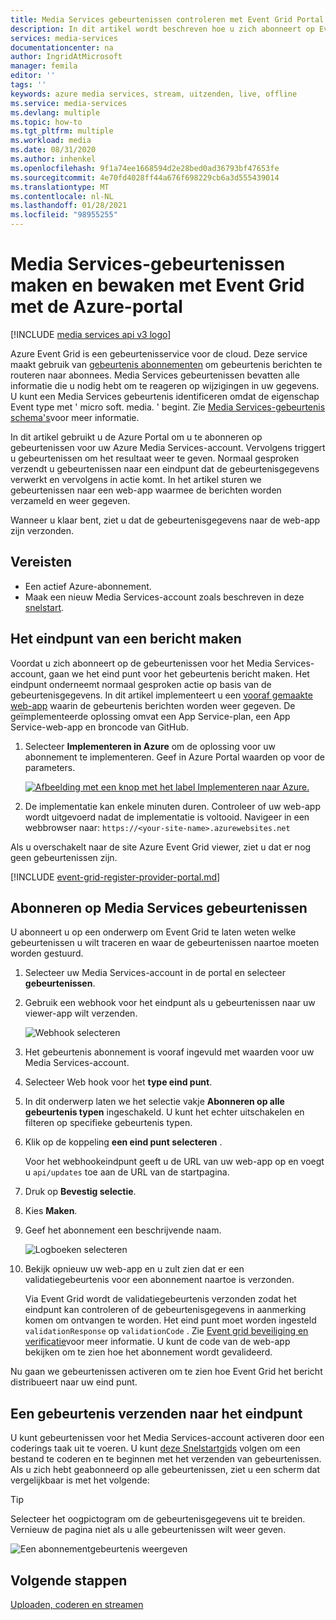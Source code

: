 ```yaml
---
title: Media Services gebeurtenissen controleren met Event Grid Portal
description: In dit artikel wordt beschreven hoe u zich abonneert op Event Grid om Azure Media Services-gebeurtenissen te controleren.
services: media-services
documentationcenter: na
author: IngridAtMicrosoft
manager: femila
editor: ''
tags: ''
keywords: azure media services, stream, uitzenden, live, offline
ms.service: media-services
ms.devlang: multiple
ms.topic: how-to
ms.tgt_pltfrm: multiple
ms.workload: media
ms.date: 08/31/2020
ms.author: inhenkel
ms.openlocfilehash: 9f1a74ee1668594d2e28bed0ad36793bf47653fe
ms.sourcegitcommit: 4e70fd4028ff44a676f698229cb6a3d555439014
ms.translationtype: MT
ms.contentlocale: nl-NL
ms.lasthandoff: 01/28/2021
ms.locfileid: "98955255"
---
```

# <a name="create-and-monitor-media-services-events-with-event-grid-using-the-azure-portal"></a>Media Services-gebeurtenissen maken en bewaken met Event Grid met de Azure-portal

[!INCLUDE [media services api v3 logo](./includes/v3-hr.md)]

Azure Event Grid is een gebeurtenisservice voor de cloud. Deze service maakt gebruik van [gebeurtenis abonnementen](../../event-grid/concepts.md#event-subscriptions) om gebeurtenis berichten te routeren naar abonnees. Media Services gebeurtenissen bevatten alle informatie die u nodig hebt om te reageren op wijzigingen in uw gegevens. U kunt een Media Services gebeurtenis identificeren omdat de eigenschap Event type met ' micro soft. media. ' begint. Zie [Media Services-gebeurtenis schema's](media-services-event-schemas.md)voor meer informatie.

In dit artikel gebruikt u de Azure Portal om u te abonneren op gebeurtenissen voor uw Azure Media Services-account. Vervolgens triggert u gebeurtenissen om het resultaat weer te geven. Normaal gesproken verzendt u gebeurtenissen naar een eindpunt dat de gebeurtenisgegevens verwerkt en vervolgens in actie komt. In het artikel sturen we gebeurtenissen naar een web-app waarmee de berichten worden verzameld en weer gegeven.

Wanneer u klaar bent, ziet u dat de gebeurtenisgegevens naar de web-app zijn verzonden.

## <a name="prerequisites"></a>Vereisten 

* Een actief Azure-abonnement.
* Maak een nieuw Media Services-account zoals beschreven in deze [snelstart](./create-account-howto.md).

## <a name="create-a-message-endpoint"></a>Het eindpunt van een bericht maken

Voordat u zich abonneert op de gebeurtenissen voor het Media Services-account, gaan we het eind punt voor het gebeurtenis bericht maken. Het eindpunt onderneemt normaal gesproken actie op basis van de gebeurtenisgegevens. In dit artikel implementeert u een [vooraf gemaakte web-app](https://github.com/Azure-Samples/azure-event-grid-viewer) waarin de gebeurtenis berichten worden weer gegeven. De geïmplementeerde oplossing omvat een App Service-plan, een App Service-web-app en broncode van GitHub.

1. Selecteer **Implementeren in Azure** om de oplossing voor uw abonnement te implementeren. Geef in Azure Portal waarden op voor de parameters.

   [![Afbeelding met een knop met het label Implementeren naar Azure.](https://azuredeploy.net/deploybutton.png)](https://portal.azure.com/#create/Microsoft.Template/uri/https%3A%2F%2Fraw.githubusercontent.com%2FAzure-Samples%2Fazure-event-grid-viewer%2Fmaster%2Fazuredeploy.json)

1. De implementatie kan enkele minuten duren. Controleer of uw web-app wordt uitgevoerd nadat de implementatie is voltooid. Navigeer in een webbrowser naar: `https://<your-site-name>.azurewebsites.net`

Als u overschakelt naar de site Azure Event Grid viewer, ziet u dat er nog geen gebeurtenissen zijn.
   
[!INCLUDE [event-grid-register-provider-portal.md](../../../includes/event-grid-register-provider-portal.md)]

## <a name="subscribe-to-media-services-events"></a>Abonneren op Media Services gebeurtenissen

U abonneert u op een onderwerp om Event Grid te laten weten welke gebeurtenissen u wilt traceren en waar de gebeurtenissen naartoe moeten worden gestuurd.

1. Selecteer uw Media Services-account in de portal en selecteer **gebeurtenissen**.
1. Gebruik een webhook voor het eindpunt als u gebeurtenissen naar uw viewer-app wilt verzenden. 

   ![Webhook selecteren](./media/monitor-events-portal/select-web-hook.png)

1. Het gebeurtenis abonnement is vooraf ingevuld met waarden voor uw Media Services-account. 
1. Selecteer Web hook voor het **type eind punt**.
1. In dit onderwerp laten we het selectie vakje **Abonneren op alle gebeurtenis typen** ingeschakeld. U kunt het echter uitschakelen en filteren op specifieke gebeurtenis typen. 
1. Klik op de koppeling **een eind punt selecteren** .

    Voor het webhookeindpunt geeft u de URL van uw web-app op en voegt u `api/updates` toe aan de URL van de startpagina. 

1. Druk op **Bevestig selectie**.
1. Kies **Maken**.
1. Geef het abonnement een beschrijvende naam.

   ![Logboeken selecteren](./media/monitor-events-portal/create-subscription.png)

1. Bekijk opnieuw uw web-app en u zult zien dat er een validatiegebeurtenis voor een abonnement naartoe is verzonden. 

    Via Event Grid wordt de validatiegebeurtenis verzonden zodat het eindpunt kan controleren of de gebeurtenisgegevens in aanmerking komen om ontvangen te worden. Het eind punt moet worden ingesteld `validationResponse` op `validationCode` . Zie [Event grid beveiliging en verificatie](../../event-grid/security-authentication.md)voor meer informatie. U kunt de code van de web-app bekijken om te zien hoe het abonnement wordt gevalideerd.

Nu gaan we gebeurtenissen activeren om te zien hoe Event Grid het bericht distribueert naar uw eind punt.

## <a name="send-an-event-to-your-endpoint"></a>Een gebeurtenis verzenden naar het eindpunt

U kunt gebeurtenissen voor het Media Services-account activeren door een coderings taak uit te voeren. U kunt [deze Snelstartgids](stream-files-dotnet-quickstart.md) volgen om een bestand te coderen en te beginnen met het verzenden van gebeurtenissen. Als u zich hebt geabonneerd op alle gebeurtenissen, ziet u een scherm dat vergelijkbaar is met het volgende:

> [!TIP]
> Selecteer het oogpictogram om de gebeurtenisgegevens uit te breiden. Vernieuw de pagina niet als u alle gebeurtenissen wilt weer geven.

![Een abonnementgebeurtenis weergeven](./media/monitor-events-portal/view-subscription-event.png)

## <a name="next-steps"></a>Volgende stappen

[Uploaden, coderen en streamen](stream-files-tutorial-with-api.md)
